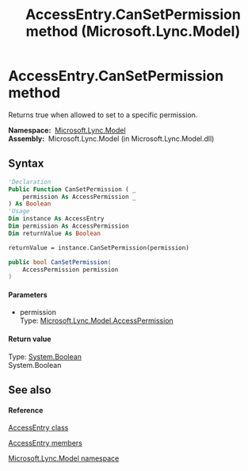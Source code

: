 ﻿---
title: AccessEntry.CanSetPermission method  (Microsoft.Lync.Model)
TOCTitle: 'CanSetPermission method '
ms:assetid: M:Microsoft.Lync.Model.AccessEntry.CanSetPermission(Microsoft.Lync.Model.AccessPermission)_DI_3_UC_OCS14MrefLyncWPF
ms:mtpsurl: https://msdn.microsoft.com/en-us/library/microsoft.lync.model.accessentry.cansetpermission(v=office.15)
ms:contentKeyID: 48602065
ms.date: 07/28/2014
mtps_version: v=office.15
f1_keywords:
- Microsoft.Lync.Model.AccessEntry.CanSetPermission
dev_langs:
- CSharp
- JScript
- VB
- other
---

# AccessEntry.CanSetPermission method

Returns true when allowed to set to a specific permission.

**Namespace:**  [Microsoft.Lync.Model](microsoft-lync-model-namespace_2.md)  
**Assembly:**  Microsoft.Lync.Model (in Microsoft.Lync.Model.dll)

## Syntax

``` vb
'Declaration
Public Function CanSetPermission ( _
    permission As AccessPermission _
) As Boolean
'Usage
Dim instance As AccessEntry
Dim permission As AccessPermission
Dim returnValue As Boolean

returnValue = instance.CanSetPermission(permission)
```

``` csharp
public bool CanSetPermission(
    AccessPermission permission
)
```

#### Parameters

  - permission  
    Type: [Microsoft.Lync.Model.AccessPermission](accesspermission-class-microsoft-lync-model_2.md)  

#### Return value

Type: [System.Boolean](http://msdn2.microsoft.com/en-us/library/a28wyd50)  
System.Boolean  

## See also

#### Reference

[AccessEntry class](accessentry-class-microsoft-lync-model_2.md)

[AccessEntry members](accessentry-members-microsoft-lync-model_2.md)

[Microsoft.Lync.Model namespace](microsoft-lync-model-namespace_2.md)

